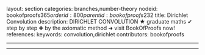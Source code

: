 layout: section
categories: branches,number-theory
nodeid: bookofproofs$365
orderid: 800
parentid: bookofproofs$232
title: Dirichlet Convolution
description: DIRICHLET CONVOLUTION &#9733; graduate maths &#10004; step by step &#10010; by the axiomatic method &#10140; visit BookOfProofs now!
references: 
keywords: convolution,dirichlet
contributors: bookofproofs

---


---


